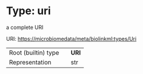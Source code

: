 
# Type: uri


a complete URI

URI: [https://microbiomedata/meta/biolinkml:types/Uri](https://microbiomedata/meta/biolinkml:types/Uri)

|  |  |  |
| --- | --- | --- |
| Root (builtin) type | | **URI** |
| Representation | | str |
